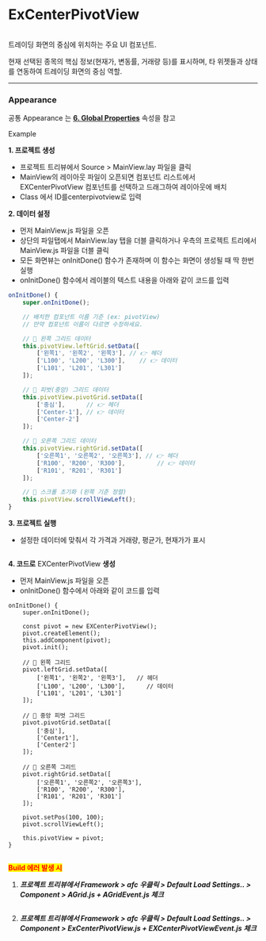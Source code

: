 # ExCenterPivotView

<figure><img src="../../.gitbook/assets/스크린샷 2025-06-27 164426.png" alt=""><figcaption></figcaption></figure>



트레이딩 화면의 중심에 위치하는 주요 UI 컴포넌트.&#x20;



현재 선택된 종목의 핵심 정보(현재가, 변동률, 거래량 등)를 표시하며, 타 위젯들과 상태를 연동하여 트레이딩 화면의 중심 역할.

***

### Appearance

공통 Appearance 는 [**6. Global Properties**](<../../Guide for SpiderGen/06  SpiderGen Editor/04  Properties Pane/02 Appearence.md>) 속성을 참고



Example

**1. 프로젝트 생성**

* 프로젝트 트리뷰에서 Source > MainView.lay 파일을 클릭
* MainView의 레이아웃 파일이 오픈되면 컴포넌트 리스트에서 EXCenterPivotView 컴포넌트를 선택하고 드래그하여 레이아웃에 배치
* Class 에서 ID를centerpivotview로 입력



**2. 데이터 설정**

* 먼저 MainView.js 파일을 오픈
* 상단의 파일탭에서 MainView.lay 탭을 더블 클릭하거나 우측의 프로젝트 트리에서 MainView.js 파일을 더블 클릭
* 모든 화면뷰는 onInitDone() 함수가 존재하며 이 함수는 화면이 생성될 때 딱 한번 실행
* onInitDone() 함수에서 레이블의 텍스트 내용을 아래와 같이 코드를 입력

```javascript
onInitDone() {
    super.onInitDone();

    // 배치한 컴포넌트 이름 기준 (ex: pivotView)
    // 만약 컴포넌트 이름이 다르면 수정하세요.

    // 🔸 왼쪽 그리드 데이터
    this.pivotView.leftGrid.setData([
        ['왼쪽1', '왼쪽2', '왼쪽3'], // 👉 헤더
        ['L100', 'L200', 'L300'],    // 👉 데이터
        ['L101', 'L201', 'L301']
    ]);

    // 🔸 피벗(중앙) 그리드 데이터
    this.pivotView.pivotGrid.setData([
        ['중심'],      // 👉 헤더
        ['Center-1'], // 👉 데이터
        ['Center-2']
    ]);

    // 🔸 오른쪽 그리드 데이터
    this.pivotView.rightGrid.setData([
        ['오른쪽1', '오른쪽2', '오른쪽3'], // 👉 헤더
        ['R100', 'R200', 'R300'],         // 👉 데이터
        ['R101', 'R201', 'R301']
    ]);

    // 🔸 스크롤 초기화 (왼쪽 기준 정렬)
    this.pivotView.scrollViewLeft();
}
```

**3. 프로젝트 실행**

* 설정한 데이터에 맞춰서 각 가격과 거래량, 평균가, 현재가가 표시

<figure><img src="../../.gitbook/assets/스크린샷 2025-06-30 132530.png" alt=""><figcaption></figcaption></figure>

**4. 코드로** EXCenterPivotView **생성**

* 먼저 MainView.js 파일을 오픈
* onInitDone() 함수에서 아래와 같이 코드를 입력

```
onInitDone() {
    super.onInitDone();

    const pivot = new EXCenterPivotView();
    pivot.createElement();
    this.addComponent(pivot);
    pivot.init();

    // 🔸 왼쪽 그리드
    pivot.leftGrid.setData([
        ['왼쪽1', '왼쪽2', '왼쪽3'],   // 헤더
        ['L100', 'L200', 'L300'],      // 데이터
        ['L101', 'L201', 'L301']
    ]);

    // 🔸 중앙 피벗 그리드
    pivot.pivotGrid.setData([
        ['중심'], 
        ['Center1'], 
        ['Center2']
    ]);

    // 🔸 오른쪽 그리드
    pivot.rightGrid.setData([
        ['오른쪽1', '오른쪽2', '오른쪽3'],
        ['R100', 'R200', 'R300'],
        ['R101', 'R201', 'R301']
    ]);

    pivot.setPos(100, 100);
    pivot.scrollViewLeft();

    this.pivotView = pivot;
}
```

<figure><img src="../../.gitbook/assets/스크린샷 2025-06-30 131431.png" alt=""><figcaption></figcaption></figure>

<mark style="color:red;">**Build 에러 발생 시**</mark>

1. _**프로젝트 트리뷰에서 Framework > afc 우클릭 > Default Load Settings.. > Component > AGrid.js + AGridEvent.js 체크**_

<img src="../../.gitbook/assets/스크린샷 2025-06-30 131803.png" alt="" data-size="original">



2. _**프로젝트 트리뷰에서 Framework > afc 우클릭 > Default Load Settings.. > Component > ExCenterPivotView.js + EXCenterPivotViewEvent.js 체크**_

<figure><img src="../../.gitbook/assets/스크린샷 2025-06-30 132154.png" alt=""><figcaption></figcaption></figure>
